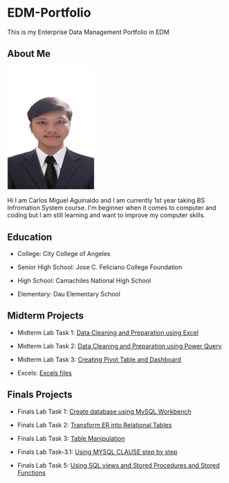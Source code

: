 # EDM-Portfolio
This is my Enterprise Data Management Portfolio in EDM
## About Me

<img src="image/profile.jpg" alt="Alt Text" width="200">


Hi I am Carlos Miguel Aguinaldo and I am currently 1st year taking BS Infromation System course. I'm beginner when it comes to computer and coding but I am still learning and want to improve my computer skills.

## Education

- College: City College of Angeles

- Senior High School: Jose C. Feliciano College Foundation

- High School: Camachiles National High School

- Elementary: Dau Elementary School

## Midterm Projects

- Midterm Lab Task 1: [Data Cleaning and Preparation using Excel](https://carlosa012.github.io/Midterm-Lab-Task-1/)

- Midterm Lab Task 2: [Data Cleaning and Preparation using Power Query](https://carlosa012.github.io/Midterm-Lab-Task-2/)

- Midterm Lab Task 3: [Creating Pivot Table and Dashboard](https://carlosa012.github.io/Midterm-Lab-Task-3/)

- Excels: [Excels files](https://github.com/CarlosA012/EDM-Portfolio/tree/main/Excels)


## Finals Projects

- Finals Lab Task 1: [Create database using MySQL Workbench](https://carlosa012.github.io/Finals-Lab-Task-1/)
  
- Finals Lab Task 2: [Transform ER into Relational Tables](https://carlosa012.github.io/Finals-Lab-Task-2/)
  
- Finals Lab Task 3: [Table Manipulation](https://carlosa012.github.io/Finals-Lab-Task-3/)

- Finals Lab Task-3.1: [Using MYSQL CLAUSE step by step](https://carlosa012.github.io/Finals-Lab-Task-3.1/)

- Finals Lab Task 5: [Using SQL views and Stored Procedures and Stored Functions](https://carlosa012.github.io/Finals-Lab-Task-5/)
